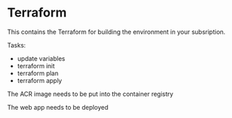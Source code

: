 # Terraform

This contains the Terraform for building the environment in your subsription.

Tasks:
* update variables
* terraform init
* terraform plan
* terraform apply

The ACR image needs to be put into the container registry

The web app needs to be deployed

